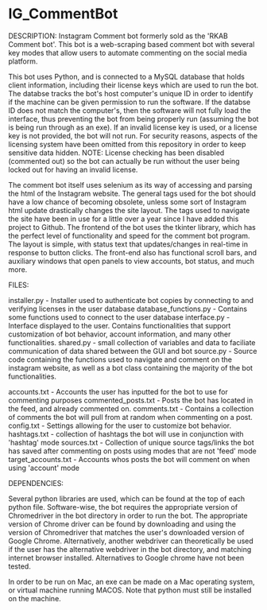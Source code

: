 # IG_CommentBot
DESCRIPTION:
Instagram Comment bot formerly sold as the 'RKAB Comment bot'. This bot is a web-scraping based comment bot with several key modes that allow users to automate commenting on the social media platform.

This bot uses Python, and is connected to a MySQL database that holds client information, including their license keys which are used to run the bot. The databse tracks the bot's host computer's unique ID in order to identify if the machine can be given permission to run the software. If the databse ID does not match the computer's, then the software will not fully load the interface, thus preventing the bot from being properly run (assuming the bot is being run through as an exe). If an invalid license key is used, or a license key is not provided, the bot will not run. For security reasons, aspects of the licensing system have been omitted from this repository in order to keep sensitive data hidden. 
NOTE: License checking has been disabled (commented out) so the bot can actually be run without the user being locked out for having an invalid license.

The comment bot itself uses selenium as its way of accessing and parsing the html of the Instagram website. The general tags used for the bot should have a low chance of becoming obsolete, unless some sort of Instagram html update drastically changes the site layout. The tags used to navigate the site have been in use for a little over a year since I have added this project to Github. The frontend of the bot uses the tkinter library, which has the perfect level of functionality and speed for the comment bot program. The layout is simple, with status text that updates/changes in real-time in response to button clicks. The front-end also has functional scroll bars, and auxiliary windows that open panels to view accounts, bot status, and much more. 



FILES:

installer.py - Installer used to authenticate bot copies by connecting to and verifying licenses in the user database
database_functions.py - Contains some functions used to connect to the user database
interface.py - Interface displayed to the user. Contains functionalities that support customization of bot behavior, account information, and many other functionalities.
shared.py - small collection of variables and data to faciliate communication of data shared between the GUI and bot
source.py - Source code containing the functions used to navigate and comment on the instagram website, as well as a bot class containing the majority of the bot functionalities.

accounts.txt - Accounts the user has inputted for the bot to use for commenting purposes
commented_posts.txt - Posts the bot has located in the feed, and already commented on.
comments.txt - Contains a collection of comments the bot will pull from at random when commenting on a post.
config.txt - Settings allowing for the user to customize bot behavior.
hashtags.txt - collection of hashtags the bot will use in conjunction with 'hashtag' mode
sources.txt - Collection of unique source tags/links the bot has saved after commenting on posts using modes that are not 'feed' mode
target_accounts.txt - Accounts whos posts the bot will comment on when using 'account' mode

DEPENDENCIES:

Several python libraries are used, which can be found at the top of each python file. Software-wise, the bot requires the appropriate
version of Chromedriver in the bot directory in order to run the bot. The appropriate version of Chrome driver can be found by downloading and using the 
version of Chromedriver that matches the user's downloaded version of Google Chrome. Alternatively, another webdriver can theoretically be used if the user
has the alternative webdriver in the bot directory, and matching internet browser installed. Alternatives to Google chrome have not been tested.

In order to be run on Mac, an exe can be made on a Mac operating system, or virtual machine running MACOS. Note that python must still be installed on the machine. 
